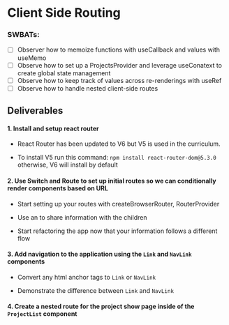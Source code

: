 # Client Side Routing

### SWBATs:

- [ ] Observer how to memoize functions with useCallback and values with useMemo
- [ ] Observe how to set up a ProjectsProvider and leverage useConatext to create global state management 
- [ ] Observe how to keep track of values across re-renderings with useRef
- [ ] Observe how to handle nested client-side routes

## Deliverables

#### 1. Install and setup react router

- React Router has been updated to V6 but V5 is used in the curriculum.

- To install V5 run this command: `npm install react-router-dom@5.3.0` otherwise, V6 will install by default

#### 2. Use Switch and Route to set up initial routes so we can conditionally render components based on URL

- Start setting up your routes with createBrowserRouter, RouterProvider

- Use an <Outlet /> to share information with the children

- Start refactoring the app now that your information follows a different flow

#### 3. Add navigation to the application using the `Link` and `NavLink` components

- Convert any html anchor tags to `Link` or `NavLink`

- Demonstrate the difference between `Link` and `NavLink`

#### 4. Create a nested route for the project show page inside of the `ProjectList` component


